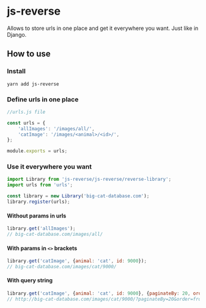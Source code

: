 # js-reverse

Allows to store urls in one place and get it everywhere you want. Just like in Django.

## How to use

### Install

```
yarn add js-reverse
```

### Define urls in one place

```Javascript
//urls.js file

const urls = {
    'allImages': '/images/all/',
    'catImage': '/images/<animal>/<id>/',
};

module.exports = urls;
```

### Use it everywhere you want

```Javascript
import Library from 'js-reverse/js-reverse/reverse-library';
import urls from 'urls';

const library = new Library('big-cat-database.com');
library.register(urls);
```

#### Without params in urls

```Javascript
library.get('allImages');
// big-cat-database.com/images/all/
```

#### With params in `<>` brackets

```Javascript
library.get('catImage', {animal: 'cat', id: 9000});
// big-cat-database.com/images/cat/9000/
```

#### With query string
```Javascript
library.get('catImage', {animal: 'cat', id: 9000}, {paginateBy: 20, order: 'from_cute_to_ugly'});
// http://big-cat-database.com/images/cat/9000/?paginateBy=20&order=from_cute_to_ugly
```
